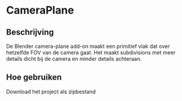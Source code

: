 # CameraPlane
## Beschrijving
De Blender camera-plane add-on maakt een primitief vlak dat over hetzelfde FOV van de camera gaat. Het maakt subdivisions met meer details dicht bij de camera en minder details achteraan.

## Hoe gebruiken
Download het project als zipbestand
